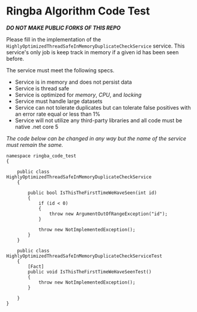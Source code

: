 # Ringba Algorithm Code Test
***DO NOT MAKE PUBLIC FORKS OF THIS REPO***

Please fill in the implementation of the `HighlyOptimizedThreadSafeInMemoryDuplicateCheckService` service. This service's only job is keep track in memory if a given id has been seen before. 

The service must meet the following specs.
- Service is in memory and does not persist data
- Service is thread safe
- Service is optimized for *memory*, *CPU*, and *locking*
- Service must handle large datasets
- Service can not tolerate duplicates but can tolerate false positives with an error rate equal or less than 1%
- Service will not utilize any third-party libraries and all code must be native .net core 5




_The code below can be changed in any way but the name of the service must remain the same._



```
namespace ringba_code_test
{

    public class HighlyOptimizedThreadSafeInMemoryDuplicateCheckService 
    {
       
        public bool IsThisTheFirstTimeWeHaveSeen(int id)
        {
            if (id < 0)
            {
                throw new ArgumentOutOfRangeException("id");
            }

            throw new NotImplementedException();
        }
    }

    public class HighlyOptimizedThreadSafeInMemoryDuplicateCheckServiceTest
    {
        [Fact]
        public void IsThisTheFirstTimeWeHaveSeenTest()
        {
            throw new NotImplementedException();
        }

    }
}
```
